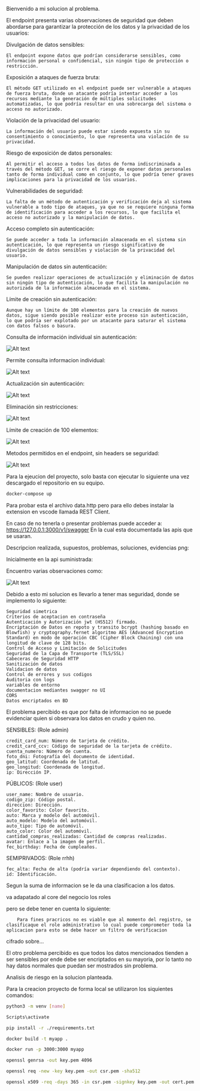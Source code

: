 Bienvenido a mi solucion al problema.


El endpoint presenta varias observaciones de seguridad que deben abordarse para garantizar la protección de los datos y la privacidad de los usuarios:

Divulgación de datos sensibles: 

    El endpoint expone datos que podrían considerarse sensibles, como información personal o confidencial, sin ningún tipo de protección o restricción.

Exposición a ataques de fuerza bruta: 

    El método GET utilizado en el endpoint puede ser vulnerable a ataques de fuerza bruta, donde un atacante podría intentar acceder a los recursos mediante la generación de múltiples solicitudes automatizadas, lo que podría resultar en una sobrecarga del sistema o acceso no autorizado.

Violación de la privacidad del usuario: 
    
    La información del usuario puede estar siendo expuesta sin su consentimiento o conocimiento, lo que representa una violación de su privacidad.

Riesgo de exposición de datos personales: 
    
    Al permitir el acceso a todos los datos de forma indiscriminada a través del método GET, se corre el riesgo de exponer datos personales tanto de forma individual como en conjunto, lo que podría tener graves implicaciones para la privacidad de los usuarios.

Vulnerabilidades de seguridad: 

    La falta de un método de autenticación y verificación deja al sistema vulnerable a todo tipo de ataques, ya que no se requiere ninguna forma de identificación para acceder a los recursos, lo que facilita el acceso no autorizado y la manipulación de datos.

Acceso completo sin autenticación: 
    
    Se puede acceder a toda la información almacenada en el sistema sin autenticación, lo que representa un riesgo significativo de divulgación de datos sensibles y violación de la privacidad del usuario.

Manipulación de datos sin autenticación: 
    
    Se pueden realizar operaciones de actualización y eliminación de datos sin ningún tipo de autenticación, lo que facilita la manipulación no autorizada de la información almacenada en el sistema.

Límite de creación sin autenticación: 
    
    Aunque hay un límite de 100 elementos para la creación de nuevos datos, sigue siendo posible realizar este proceso sin autenticación, lo que podría ser explotado por un atacante para saturar el sistema con datos falsos o basura.


Consulta de información individual sin autenticación:

![Alt text](assets/image3.png)

Permite consulta informacion individual:

![Alt text](assets/image2.png)

Actualización sin autenticación:

![Alt text](assets/image.png)

Eliminación sin restricciones:

![Alt text](assets/image4.png)

Límite de creación de 100 elementos:

![Alt text](assets/image5.png)

Metodos permitidos en el endpoint, sin headers se seguridad:

![Alt text](assets/image6.png)

Para la ejeucion del proyecto, solo basta con ejecutar lo siguiente una vez descargado el repositorio en su equipo.

```sh {"id":"01HXHPV3FMD95F4KRHHCWDSJGP"}
docker-compose up

```

Para probar esta el archivo data.http pero para ello debes instalar la extension en vscode llamada REST Client.

En caso de no tenerla o presentar problemas puede acceder a:
https://127.0.0.1:3000/v1/swagger
En la cual esta documentada las apis que se usaran.

Descripcion realizada, supuestos, problemas, soluciones, evidencias png:

Inicialmente en la api suministrada:

Encuentro varias observaciones como:

![Alt text](assets/image7.png)

Debido a esto mi solucion es llevarlo a tener mas seguridad, donde se implemento lo siguiente:

    Seguridad simetrica
    Criterios de aceptacion en contraseña
    Autenticación y Autorización jwt (HS512) firmado.
    Encriptación de Datos en repoto y transito bcrypt (hashing basado en Blowfish) y cryptography.fernet algoritmo AES (Advanced Encryption Standard) en modo de operación CBC (Cipher Block Chaining) con una longitud de clave de 128 bits.
    Control de Acceso y Limitación de Solicitudes
    Seguridad de la Capa de Transporte (TLS/SSL)
    Cabeceras de Seguridad HTTP
    Sanitización de datos
    Validacion de datos
    Control de errores y sus codigos
    Auditoria con logs
    variables de entorno
    documentacion mediantes swagger no UI
    CORS
    Datos encriptados en BD

El problema percibido es que por falta de informacion no se puede evidenciar quien si observara los datos en crudo y quien no.

SENSIBLES: (Role admin)

    credit_card_num: Número de tarjeta de crédito.
    credit_card_ccv: Código de seguridad de la tarjeta de crédito.
    cuenta_numero: Número de cuenta.
    foto_dni: Fotografía del documento de identidad.
    geo_latitud: Coordenada de latitud.
    geo_longitud: Coordenada de longitud.
    ip: Dirección IP.

PÚBLICOS: (Role user)

    user_name: Nombre de usuario.
    codigo_zip: Código postal.
    direccion: Dirección.
    color_favorito: Color favorito.
    auto: Marca y modelo del automóvil.
    auto_modelo: Modelo del automóvil.
    auto_tipo: Tipo de automóvil.
    auto_color: Color del automóvil.
    cantidad_compras_realizadas: Cantidad de compras realizadas.
    avatar: Enlace a la imagen de perfil.
    fec_birthday: Fecha de cumpleaños.

SEMIPRIVADOS: (Role rrhh)

    fec_alta: Fecha de alta (podría variar dependiendo del contexto).
    id: Identificación.

Segun la suma de informacion se le da una clasificacion a los datos.

va adapatado al core del negocio los roles

pero se debe tener en cuenta lo siguiente:

        Para fines pracricos no es viable que al momento del registro, se clasificaque el role administrativo lo cual puede comprometer toda la aplicacion para esto se debe hacer un filtro de verificacion

cifrado sobre...

El otro problema percibido es que todos los datos mencionados tienden a ser sensibles por ende debe ser encriptados en su mayoria, por lo tanto no hay datos normales que puedan ser mostrados sin problema.

Analisis de riesgo en la solucion planteada.

Para la creacion proyecto de forma local se utilizaron los siquientes comandos:

```sh {"id":"01HXFK772Y1JSCTRWKHTRBMBPR"}
python3 -m venv [name]

```

```sh {"id":"01HXFK6EGJDNRR2KN37HQDB9BE"}
Scripts\activate

```

```sh {"id":"01HXFK65VYBAW1T691XVJ7NQTQ"}
pip install -r ./requirements.txt

```

```sh {"id":"01HXFPKKM6AT4NBD8T785Z0Y9F"}
docker build -t myapp .

```

```sh {"id":"01HXFPKVCJXH432NTJ1XTG06GH"}
docker run -p 3000:3000 myapp

```

```sh {"id":"01HXHPSH7W6TRVTYY6943MRHTG"}
openssl genrsa -out key.pem 4096

```

```sh {"id":"01HXHPSPBC907BPB81FTEMXEFJ"}
openssl req -new -key key.pem -out csr.pem -sha512

```

```sh {"id":"01HXHPSX13PNX7V18WVZE9M0SF"}
openssl x509 -req -days 365 -in csr.pem -signkey key.pem -out cert.pem -sha512

```
